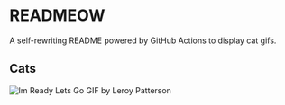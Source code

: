 # READMEOW

A self-rewriting README powered by GitHub Actions to display cat gifs.

## Cats

![Im Ready Lets Go GIF by Leroy Patterson](https://media4.giphy.com/media/CjmvTCZf2U3p09Cn0h/200.gif?cid=9acd02da3xyblnx4zh6ojq0fpscwp723is7lmsrwkhpqs4v8&ep=v1_gifs_search&rid=200.gif&ct=g)
